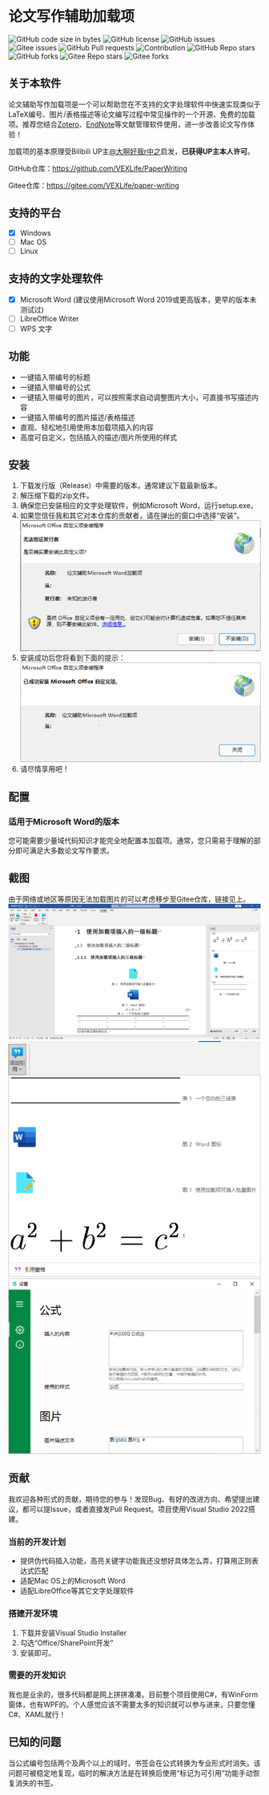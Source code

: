 ﻿# 论文写作辅助加载项

![GitHub code size in bytes](https://img.shields.io/github/languages/code-size/VEXLife/PaperWriting) ![GitHub license](https://img.shields.io/github/license/VEXLife/PaperWriting) ![GitHub issues](https://img.shields.io/github/issues/VEXLife/PaperWriting) ![Gitee issues](https://img.shields.io/badge/dynamic/json?label=Gitee%20Issues&query=%24.open_issues_count&url=http%3A%2F%2Fgitee.com%2Fapi%2Fv5%2Frepos%2FVEXLife%2Fpaper-writing&logo=gitee&style=flat) ![GitHub Pull requests](https://img.shields.io/github/issues-pr/VEXLife/PaperWriting) ![Contribution](https://img.shields.io/static/v1?label=contribution&message=welcome&color=%23ff66ef&link=http://github.com/VEXLife/PaperWriting) ![GitHub Repo stars](https://img.shields.io/github/stars/VEXLife/PaperWriting?style=social) ![GitHub forks](https://img.shields.io/github/forks/VEXLife/PaperWriting?style=social) ![Gitee Repo stars](https://img.shields.io/badge/dynamic/json?label=Gitee%20Stars&query=%24.stargazers_count&url=http%3A%2F%2Fgitee.com%2Fapi%2Fv5%2Frepos%2FVEXLife%2Fpaper-writing&logo=gitee&style=social) ![Gitee forks](https://img.shields.io/badge/dynamic/json?label=Gitee%20Forks&query=%24.forks_count&url=http%3A%2F%2Fgitee.com%2Fapi%2Fv5%2Frepos%2FVEXLife%2Fpaper-writing&logo=gitee&style=social)

## 关于本软件

论文辅助写作加载项是一个可以帮助您在不支持的文字处理软件中快速实现类似于LaTeX编号、图片/表格描述等论文编写过程中常见操作的一个开源、免费的加载项。推荐您结合[Zotero](https://www.zotero.org/)、[EndNote](https://www.endnote.com)等文献管理软件使用，进一步改善论文写作体验！

加载项的基本原理受Bilibili UP主[@大啊好我r中之](https://space.bilibili.com/239828907)启发，**已获得UP主本人许可**。

GitHub仓库：<https://github.com/VEXLife/PaperWriting>

Gitee仓库：<https://gitee.com/VEXLife/paper-writing>

## 支持的平台

- [x] Windows
- [ ] Mac OS
- [ ] Linux

## 支持的文字处理软件

- [x] Microsoft Word (建议使用Microsoft Word 2019或更高版本，更早的版本未测试过)
- [ ] LibreOffice Writer
- [ ] WPS 文字

## 功能

- 一键插入带编号的标题
- 一键插入带编号的公式
- 一键插入带编号的图片，可以按照需求自动调整图片大小，可直接书写描述内容
- 一键插入带编号的图片描述/表格描述
- 直观、轻松地引用使用本加载项插入的内容
- 高度可自定义，包括插入的描述/图片所使用的样式

## 安装

1. 下载发行版（Release）中需要的版本，通常建议下载最新版本。
2. 解压缩下载的zip文件。
3. 确保您已安装相应的文字处理软件，例如Microsoft Word，运行setup.exe。
4. 如果您信任我和其它对本仓库的贡献者，请在弹出的窗口中选择“安装”。
![安装提示界面的屏幕截图](screenshots/install1.png)
5. 安装成功后您将看到下面的提示：
![安装成功界面的屏幕截图](screenshots/install2.png)
6. 请尽情享用吧！

## 配置

### 适用于Microsoft Word的版本

您可能需要少量域代码知识才能完全地配置本加载项。通常，您只需易于理解的部分即可满足大多数论文写作要求。

## 截图

由于网络或地区等原因无法加载图片的可以考虑移步至Gitee仓库，链接见上。
![使用本加载项创建的示例文档](screenshots/use1.png)
![引用库截图](screenshots/use2.png)
![设置界面](screenshots/use3.png)

## 贡献

我欢迎各种形式的贡献，期待您的参与！发现Bug、有好的改进方向、希望提出建议，都可以提Issue，或者直接发Pull Request。项目使用Visual Studio 2022搭建。

### 当前的开发计划

- 提供伪代码插入功能，高亮关键字功能我还没想好具体怎么弄，打算用正则表达式匹配
- 适配Mac OS上的Microsoft Word
- 适配LibreOffice等其它文字处理软件

### 搭建开发环境

1. 下载并安装Visual Studio Installer
2. 勾选“Office/SharePoint开发”
3. 安装即可。

### 需要的开发知识

我也是业余的，很多代码都是网上拼拼凑凑。目前整个项目使用C#，有WinForm窗体，也有WPF的。个人感觉应该不需要太多的知识就可以参与进来，只要您懂C#、XAML就行！

## 已知的问题

当公式编号包括两个及两个以上的域时，书签会在公式转换为专业形式时消失。该问题可被稳定地复现，临时的解决方法是在转换后使用“标记为可引用”功能手动恢复消失的书签。